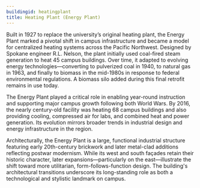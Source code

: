 ```yaml
---
buildingid: heatingplant
title: Heating Plant (Energy Plant)
---
```


Built in 1927 to replace the university’s original heating plant, the Energy Plant marked a pivotal shift in campus infrastructure and became a model for centralized heating systems across the Pacific Northwest. Designed by Spokane engineer R.L. Nelson, the plant initially used coal-fired steam generation to heat 45 campus buildings. Over time, it adapted to evolving energy technologies—converting to pulverized coal in 1940, to natural gas in 1963, and finally to biomass in the mid-1980s in response to federal environmental regulations. A biomass silo added during this final retrofit remains in use today.

The Energy Plant played a critical role in enabling year-round instruction and supporting major campus growth following both World Wars. By 2016, the nearly century-old facility was heating 68 campus buildings and also providing cooling, compressed air for labs, and combined heat and power generation. Its evolution mirrors broader trends in industrial design and energy infrastructure in the region.

Architecturally, the Energy Plant is a large, functional industrial structure featuring early 20th-century brickwork and later metal-clad additions reflecting postwar modernism. While its west and south façades retain their historic character, later expansions—particularly on the east—illustrate the shift toward more utilitarian, form-follows-function design. The building's architectural transitions underscore its long-standing role as both a technological and stylistic landmark on campus.
